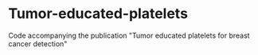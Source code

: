 # Tumor-educated-platelets
Code accompanying the publication "Tumor educated platelets for breast cancer detection"
